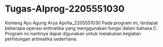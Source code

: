 # Tugas-Alprog-2205551030

Komang Ayu Agung Arya Aprilia_2205551030  Pada program ini, terdapat beberapa operasi aritmatika yang menggunakan fungsi dalam bahasa C. Program ini nantinya dapat digunakan untuk melakukan kegiatan perhitungan aritmatika sederhana.

